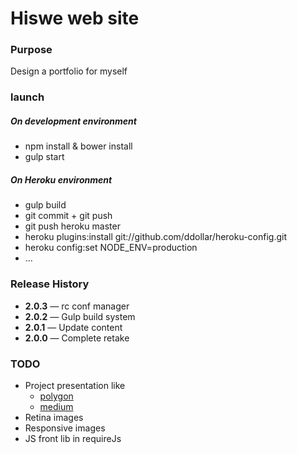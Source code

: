 # Hiswe web site

### Purpose

Design a portfolio for myself

### launch

##### On development environment
- npm install & bower install
- gulp start

##### On Heroku environment
- gulp build
- git commit + git push
- git push heroku master
- heroku plugins:install git://github.com/ddollar/heroku-config.git
- heroku config:set NODE_ENV=production
- …

### Release History

- **2.0.3** — rc conf manager
- **2.0.2** — Gulp build system
- **2.0.1** — Update content
- **2.0.0** — Complete retake


### TODO

- Project presentation like
  - [polygon](http://www.polygon.com/2014/4/7/5582644/mlb-14-the-show-review)
  - [medium](https://medium.com/gulp-js-build/23812e4c9ec1)
- Retina images
- Responsive images
- JS front lib in requireJs